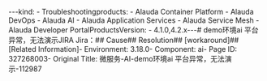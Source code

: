 ---kind:   - Troubleshootingproducts:    - Alauda Container Platform   - Alauda DevOps   - Alauda AI   - Alauda Application Services   - Alauda Service Mesh   - Alauda Developer PortalProductsVersion:   - 4.1.0,4.2.x---<!-- A type of document that involves encountering a fault, diag...it, performing root cause analysis, and providing solutions. --># demo环境ai 平台异常，无法演示JIRA Jira：## Cause## Resolution## [workaround]## [Related Information]- Environment: 3.18.0- Component: ai- Page ID: 327268003- Original Title: 微服务-AI-demo环境ai 平台异常，无法演示-112987